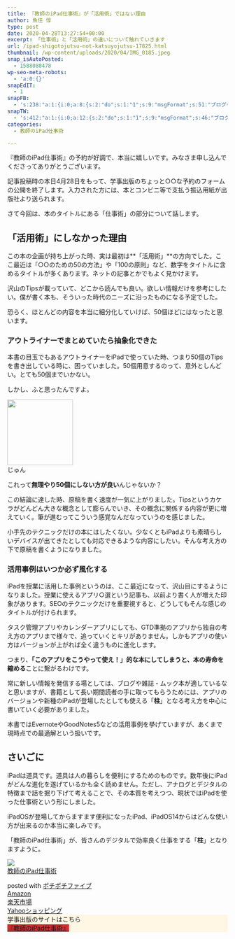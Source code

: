 ```yaml
---
title: 『教師のiPad仕事術』が「活用術」ではない理由
author: 魚住 惇
type: post
date: 2020-04-28T13:27:54+00:00
excerpt: 「仕事術」と「活用術」の違いについて触れていきます
url: /ipad-shigotojutsu-not-katsuyojutsu-17825.html
thumbnail: /wp-content/uploads/2020/04/IMG_0185.jpeg
snap_isAutoPosted:
  - 1588080478
wp-seo-meta-robots:
  - 'a:0:{}'
snapEdIT:
  - 1
snapFB:
  - 's:238:"a:1:{i:0;a:8:{s:2:"do";s:1:"1";s:9:"msgFormat";s:51:"ブログを更新しました！%TITLE% %SITENAME%";s:8:"postType";s:1:"A";s:9:"isAutoImg";s:1:"A";s:8:"imgToUse";s:0:"";s:9:"isAutoURL";s:1:"A";s:8:"urlToUse";s:0:"";s:4:"doFB";i:0;}}";'
snapTW:
  - 's:412:"a:1:{i:0;a:12:{s:2:"do";s:1:"1";s:9:"msgFormat";s:46:"ブログを更新しました: %TITLE%  %URL%";s:8:"attchImg";s:1:"1";s:9:"isAutoImg";s:1:"A";s:8:"imgToUse";s:0:"";s:9:"isAutoURL";s:1:"A";s:8:"urlToUse";s:0:"";s:4:"doTW";i:0;s:8:"isPosted";s:1:"1";s:4:"pgID";s:19:"1255126862742695937";s:7:"postURL";s:56:"https://twitter.com/jun3010me/status/1255126862742695937";s:5:"pDate";s:19:"2020-04-28 13:28:58";}}";'
categories:
  - 教師のiPad仕事術

---
```

『教師のiPad仕事術』の予約が好調で、本当に嬉しいです。みなさま申し込んでくださってありがとうございます。

記事投稿時の本日4月28日をもって、学事出版のちょっと○○な予約のフォームの公開を終了します。入力された方には、本とコンビニ等で支払う振込用紙が出版社より送られます。

さて今回は、本のタイトルにある「仕事術」の部分について話します。

## 「活用術」にしなかった理由

この本の企画が持ち上がった時、実は最初は**「活用術」**の方向でした。ここ最近は「○○のための50の方法」や「100の原則」など、数字をタイトルに含めるタイトルが多くあります。ネットの記事とかでもよく見かけます。

沢山のTipsが載っていて、どこから読んでも良い。欲しい情報だけを参考にしたい。僕が書く本も、そういった時代のニーズに沿ったものになる予定でした。

恐らく、ほとんどの内容を本当に細分化していけば、50個ほどにはなったと思います。

### アウトライナーでまとめていたら抽象化できた

本書の目玉でもあるアウトライナーをiPadで使っていた時、つまり50個のTipsを書き出している時に、困っていました。50個用意するのって、意外としんどい。とても50個までいかない。

しかし、ふと思ったんですよ。

<div class="wp-block-snow-monkey-blocks-balloon smb-balloon">
  <div class="smb-balloon__person">
    <div class="smb-balloon__figure">
      <img decoding="async" loading="lazy" width="150" height="150" src="/wp-content/uploads/2019/01/c35455f2d5dae032326553534e9f7d24-150x150.jpeg" alt="" class="wp-image-15655"  sizes="(max-width: 150px) 100vw, 150px" />
    </div>
    <div class="smb-balloon__name">
      じゅん
    </div>
  </div>
  <div class="smb-balloon__body">
    <p>
      これって<strong>無理やり50個にしない方が良い</strong>んじゃないか？
    </p>
  </div>
</div>

この結論に達した時、原稿を書く速度が一気に上がりました。Tipsというカケラがどんどん大きな概念として膨らんでいき、その概念に関係する内容が更に増えていく。筆が進むってこういう感覚なんだなっていうのを感じました。

<span class="smb-highlighter">小手先のテクニックだけの本にはしたくない</span>。少なくともiPadよりも素晴らしいデバイスが出てきたとしても対応できるような内容にしたい。そんな考え方の下で原稿を書くようになりました。

### 活用事例はいつか必ず風化する

iPadを授業に活用した事例というのは、ここ最近になって、沢山目にするようになりました。授業に使えるアプリ○選という記事も、以前より書く人が増えた印象があります。SEOのテクニックだけを重要視すると、どうしてもそんな感じのタイトルが付けられます。

タスク管理アプリやカレンダーアプリにしても、GTD準拠のアプリから独自の考え方のアプリまで様々で、追っていくとキリがありません。しかもアプリの使い方はバージョンが上がれば全く違うものに進化します。

つまり、**「このアプリをこうやって使え！」的な本にしてしまうと、本の寿命を縮める**ことに繋がるわけです。

常に新しい情報を発信する場としては、ブログや雑誌・ムック本が適しているなと思いますが、書籍として長い期間読者の手に取ってもらうためには、アプリのバージョンや新種のiPadが登場したとしても使える「**柱**」となる考え方を中心に書いていく必要がありました。

本書ではEvernoteやGoodNotes5などの活用事例を挙げていますが、あくまで<span class="smb-highlighter">現時点での最適解</span>という扱いです。

## さいごに

iPadは道具です。道具は人の暮らしを便利にするためのものです。数年後にiPadがどんな進化を遂げているかも全く読めません。ただし、アナログとデジタルの特徴まで話を掘り下げて考えることで、その本質を考えつつ、現状ではiPadを使った仕事術という形にしました。

iPadOSが登場してからますます便利になったiPad、iPadOS14からはどんな使い方が出来るのか本当に楽しみです。

「教師のiPad仕事術」が、皆さんのデジタルで効率良く仕事をする「**柱**」となりますように。

<div class="cstmreba">
  <div class="kaerebalink-box">
    <div class="kaerebalink-image">
      <a href="https://www.amazon.co.jp/dp/4761926066?tag=jun3010me-22&#038;linkCode=ogi&#038;th=1&#038;psc=1" target="_blank" rel="noopener noreferrer"><img decoding="async" src="https://m.media-amazon.com/images/I/51BFiH7LrqL._SL160_.jpg" style="border: none;" /></a>
    </div>
    <div class="kaerebalink-info">
      <div class="kaerebalink-name">
        <a href="https://www.amazon.co.jp/dp/4761926066?tag=jun3010me-22&#038;linkCode=ogi&#038;th=1&#038;psc=1" target="_blank" rel="noopener noreferrer">教師のiPad仕事術</a></p>
        <div class="kaerebalink-powered-date">
          posted with <a href="http://192.168.11.200:8000/pochipochi5.php" rel="nofollow noopener noreferrer" target="_blank">ポチポチファイブ</a>
        </div>
      </div>
      <div class="kaerebalink-link1">
        <div class="shoplinkamazon">
          <a href="https://www.amazon.co.jp/gp/search?keywords=教師のiPad仕事術&#038;tag=jun3010me-22" target="_blank" rel="noopener noreferrer">Amazon</a>
        </div>
        <div class="shoplinkrakuten">
          <a href="https://hb.afl.rakuten.co.jp/ichiba/14eb4bc8.e2198bf2.14eb4bc9.b5a2d643/?pc=https%3A%2F%2Fitem.rakuten.co.jp%2Fbook%2F16313984%2F&#038;link_type=hybrid_url&#038;ut=eyJwYWdlIjoiaXRlbSIsInR5cGUiOiJoeWJyaWRfdXJsIiwic2l6ZSI6IjI0MHgyNDAiLCJuYW0iOjEsIm5hbXAiOiJyaWdodCIsImNvbSI6MSwiY29tcCI6ImRvd24iLCJwcmljZSI6MSwiYm9yIjoxLCJjb2wiOjEsImJidG4iOjEsInByb2QiOjB9" target="_blank" rel="noopener noreferrer">楽天市場</a>
        </div>
        <div class="shoplinkyahoo">
          <a href="https://ck.jp.ap.valuecommerce.com/servlet/referral?sid=3040825&pid=884909937&vc_url=http%3A%2F%2Fsearch.shopping.yahoo.co.jp%2Fsearch%3Fp%3D教師のiPad仕事術 "vcptn=kaereba" target="_blank" >Yahooショッピング<img decoding="async" loading="lazy" src="//ad.jp.ap.valuecommerce.com/servlet/gifbanner?sid=3040825&#038;pid=884909937" height="1" width="1" border="0" /></a>
        </div>
      </div>
    </div>
    <div class="booklink-footer">
    </div>
  </div>
</div>

<div class="wp-block-snow-monkey-blocks-btn-box smb-btn-box is-style-default" style="background-color:#fff6e4">
  <div class="c-container">
    <div class="smb-btn-box__lede">
      学事出版のサイトはこちら
    </div>
    <div class="smb-btn-box__btn-wrapper">
      <a class="smb-btn smb-btn--full" href="http://www.gakuji.co.jp/book/978-4-7619-2606-9.html" style="background-color:#cf2e2e" target="_blank" rel="noopener noreferrer"><span class="smb-btn__label">『教師のiPad仕事術』</span></a>
    </div>
  </div>
</div>